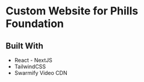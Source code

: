 # Custom Website for Phills Foundation

## Built With

- React - NextJS
- TailwindCSS
- Swarmify Video CDN


